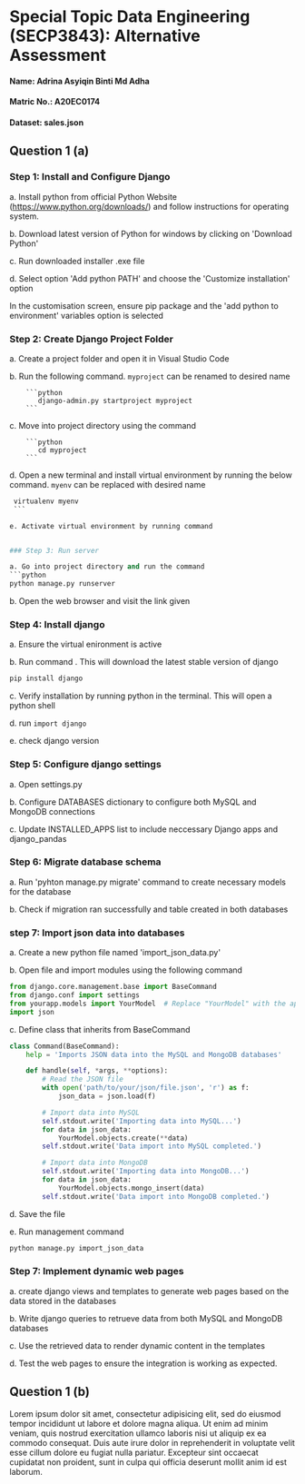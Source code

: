 # Special Topic Data Engineering (SECP3843): Alternative Assessment

#### Name: Adrina Asyiqin Binti Md Adha
#### Matric No.: A20EC0174
#### Dataset: sales.json

## Question 1 (a)
### Step 1: Install and Configure Django
   
   a. Install python from official Python Website (https://www.python.org/downloads/) and follow instructions for operating system. 

   b. Download latest version of Python for windows by clicking on 'Download Python'

   c. Run downloaded installer .exe file

   d. Select option 'Add python PATH' and choose the 'Customize installation' option 

   In the customisation screen, ensure pip package and the 'add python to environment' variables option is selected
   <br>

### Step 2: Create Django Project Folder

   a. Create a project folder and open it in Visual Studio Code

   b. Run the following command. `myproject` can be renamed to desired name

        ```python
           django-admin.py startproject myproject
        ```

   c. Move into project directory using the command 
   
        ```python
           cd myproject
        ```   

   d. Open a new terminal and install virtual environment by running the below command. `myenv` can be replaced with desired name

   ```python
    virtualenv myenv
    ``` 

   e. Activate virtual environment by running command 


### Step 3: Run server

a. Go into project directory and run the command
```python
python manage.py runserver
```

b. Open the web browser and visit the link given

### Step 4: Install django
a. Ensure the virtual enironment is active

b. Run command . This will download the latest stable version of django
```python
pip install django
```

c. Verify installation by running python in the terminal. This will open a python shell 

d. run `import django`

e. check django version

### Step 5: Configure django settings
a. Open settings.py 

b. Configure DATABASES dictionary to configure both MySQL and MongoDB connections

c. Update INSTALLED_APPS list to include neccessary Django apps and django_pandas

### Step 6: Migrate database schema
a. Run 'pyhton manage.py migrate' command to create necessary models for the database

b. Check if migration ran successfully and table created in both databases

### step 7: Import json data into databases
a. Create a new python file named 'import_json_data.py'

b. Open file and import modules using the following command
```python
from django.core.management.base import BaseCommand
from django.conf import settings
from yourapp.models import YourModel  # Replace "YourModel" with the appropriate model name for your JSON dataset
import json
```

c. Define class that inherits from BaseCommand
```python
class Command(BaseCommand):
    help = 'Imports JSON data into the MySQL and MongoDB databases'

    def handle(self, *args, **options):
        # Read the JSON file
        with open('path/to/your/json/file.json', 'r') as f:
            json_data = json.load(f)

        # Import data into MySQL
        self.stdout.write('Importing data into MySQL...')
        for data in json_data:
            YourModel.objects.create(**data)
        self.stdout.write('Data import into MySQL completed.')

        # Import data into MongoDB
        self.stdout.write('Importing data into MongoDB...')
        for data in json_data:
            YourModel.objects.mongo_insert(data)
        self.stdout.write('Data import into MongoDB completed.')

```

d. Save the file

e. Run management command
```python
python manage.py import_json_data
```

### Step 7: Implement dynamic web pages
a. create django views and templates to generate web pages based on the data stored in the databases

b. Write django queries to retrueve data from both MySQL and MongoDB databases

c. Use the retrieved data to render dynamic content in the templates

d. Test the web pages to ensure the integration is working as expected.


## Question 1 (b)
Lorem ipsum dolor sit amet, consectetur adipisicing elit, sed do eiusmod tempor incididunt ut labore et dolore magna aliqua. Ut enim ad minim veniam, quis nostrud exercitation ullamco laboris nisi ut aliquip ex ea commodo consequat. Duis aute irure dolor in reprehenderit in voluptate velit esse cillum dolore eu fugiat nulla pariatur. Excepteur sint occaecat cupidatat non proident, sunt in culpa qui officia deserunt mollit anim id est laborum.
